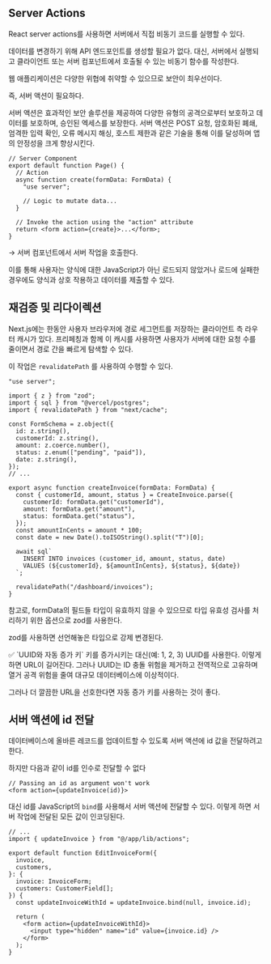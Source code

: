 ## Server Actions

React server actions를 사용하면 서버에서 직접 비동기 코드를 실행할 수 있다.

데이터를 변경하기 위해 API 엔드포인트를 생성할 필요가 없다.
대신, 서버에서 실행되고 클라이언트 또는 서버 컴포넌트에서 호출될 수 있는 비동기 함수를 작성한다.

웹 애플리케이션은 다양한 위협에 취약할 수 있으므로 보안이 최우선이다.

즉, 서버 액션이 필요하다.

서버 액션은 효과적인 보안 솔루션을 제공하여 다양한 유형의 공격으로부터 보호하고 데이터를 보호하며, 승인된 엑세스를 보장한다. 서버 액션은 POST 요청, 암호화된 폐쇄, 엄격한 입력 확인, 오류 메시지 해싱, 호스트 제한과 같은 기술을 통해 이를 달성하며 앱의 안정성을 크게 향상시킨다.

```tsx
// Server Component
export default function Page() {
  // Action
  async function create(formData: FormData) {
    "use server";

    // Logic to mutate data...
  }

  // Invoke the action using the "action" attribute
  return <form action={create}>...</form>;
}
```

→ 서버 컴포넌트에서 서버 작업을 호출한다.

이를 통해 사용자는 양식에 대한 JavaScript가 아닌 로드되지 않았거나 로드에 실패한 경우에도 양식과 상호 작용하고 데이터를 제출할 수 있다.

## 재검증 및 리다이렉션

Next.js에는 한동안 사용자 브라우저에 경로 세그먼트를 저장하는 클라이언트 측 라우터 캐시가 있다. 프리페칭과 함께 이 캐시를 사용하면 사용자가 서버에 대한 요청 수를 줄이면서 경로 간을 빠르게 탐색할 수 있다.

이 작업은 `revalidatePath` 를 사용하여 수행할 수 있다.

```tsx
"use server";

import { z } from "zod";
import { sql } from "@vercel/postgres";
import { revalidatePath } from "next/cache";

const FormSchema = z.object({
  id: z.string(),
  customerId: z.string(),
  amount: z.coerce.number(),
  status: z.enum(["pending", "paid"]),
  date: z.string(),
});
// ...

export async function createInvoice(formData: FormData) {
  const { customerId, amount, status } = CreateInvoice.parse({
    customerId: formData.get("customerId"),
    amount: formData.get("amount"),
    status: formData.get("status"),
  });
  const amountInCents = amount * 100;
  const date = new Date().toISOString().split("T")[0];

  await sql`
    INSERT INTO invoices (customer_id, amount, status, date)
    VALUES (${customerId}, ${amountInCents}, ${status}, ${date})
  `;

  revalidatePath("/dashboard/invoices");
}
```

참고로, formData의 필드들 타입이 유효하지 않을 수 있으므로 타입 유효성 검사를 처리하기 위한 옵션으로 zod를 사용한다.

zod를 사용하면 선언해놓은 타입으로 강제 변경된다.

<aside>
✅ `UUID와 자동 증가 키`
키를 증가시키는 대신(예: 1, 2, 3) UUID를 사용한다.
이렇게 하면 URL이 길어진다. 그러나 UUID는 ID 충돌 위험을 제거하고 전역적으로 고유하며 열거 공격 위험을 줄여 대규모 데이터베이스에 이상적이다.

그러나 더 깔끔한 URL을 선호한다면 자동 증가 키를 사용하는 것이 좋다.

</aside>

## 서버 액션에 id 전달

데이터베이스에 올바른 레코드를 업데이트할 수 있도록 서버 액션에 id 값을 전달하려고 한다.

하지만 다음과 같이 id를 인수로 전달할 수 없다

```tsx
// Passing an id as argument won't work
<form action={updateInvoice(id)}>
```

대신 id를 JavaScript의 `bind`를 사용해서 서버 액션에 전달할 수 있다.
이렇게 하면 서버 작업에 전달된 모든 값이 인코딩된다.

```tsx
// ...
import { updateInvoice } from "@/app/lib/actions";

export default function EditInvoiceForm({
  invoice,
  customers,
}: {
  invoice: InvoiceForm;
  customers: CustomerField[];
}) {
  const updateInvoiceWithId = updateInvoice.bind(null, invoice.id);

  return (
    <form action={updateInvoiceWithId}>
      <input type="hidden" name="id" value={invoice.id} />
    </form>
  );
}
```
